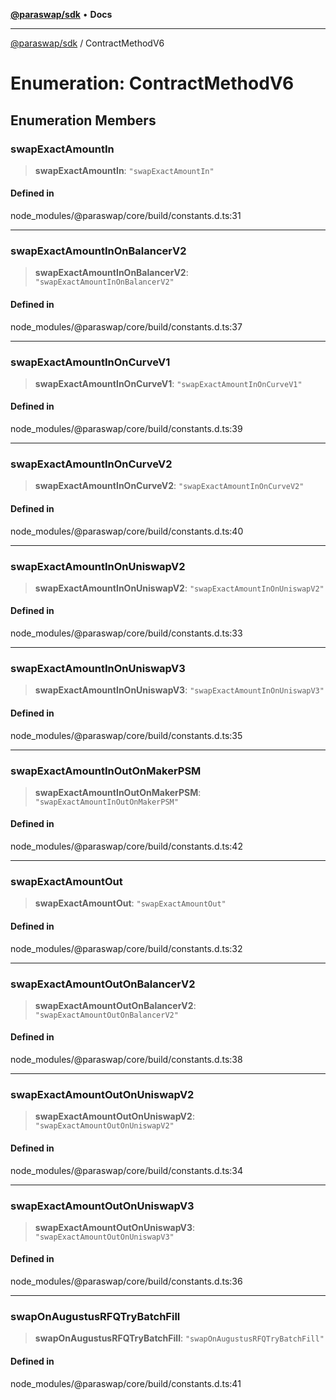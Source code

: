 [**@paraswap/sdk**](../README.md) • **Docs**

***

[@paraswap/sdk](../globals.md) / ContractMethodV6

# Enumeration: ContractMethodV6

## Enumeration Members

### swapExactAmountIn

> **swapExactAmountIn**: `"swapExactAmountIn"`

#### Defined in

node\_modules/@paraswap/core/build/constants.d.ts:31

***

### swapExactAmountInOnBalancerV2

> **swapExactAmountInOnBalancerV2**: `"swapExactAmountInOnBalancerV2"`

#### Defined in

node\_modules/@paraswap/core/build/constants.d.ts:37

***

### swapExactAmountInOnCurveV1

> **swapExactAmountInOnCurveV1**: `"swapExactAmountInOnCurveV1"`

#### Defined in

node\_modules/@paraswap/core/build/constants.d.ts:39

***

### swapExactAmountInOnCurveV2

> **swapExactAmountInOnCurveV2**: `"swapExactAmountInOnCurveV2"`

#### Defined in

node\_modules/@paraswap/core/build/constants.d.ts:40

***

### swapExactAmountInOnUniswapV2

> **swapExactAmountInOnUniswapV2**: `"swapExactAmountInOnUniswapV2"`

#### Defined in

node\_modules/@paraswap/core/build/constants.d.ts:33

***

### swapExactAmountInOnUniswapV3

> **swapExactAmountInOnUniswapV3**: `"swapExactAmountInOnUniswapV3"`

#### Defined in

node\_modules/@paraswap/core/build/constants.d.ts:35

***

### swapExactAmountInOutOnMakerPSM

> **swapExactAmountInOutOnMakerPSM**: `"swapExactAmountInOutOnMakerPSM"`

#### Defined in

node\_modules/@paraswap/core/build/constants.d.ts:42

***

### swapExactAmountOut

> **swapExactAmountOut**: `"swapExactAmountOut"`

#### Defined in

node\_modules/@paraswap/core/build/constants.d.ts:32

***

### swapExactAmountOutOnBalancerV2

> **swapExactAmountOutOnBalancerV2**: `"swapExactAmountOutOnBalancerV2"`

#### Defined in

node\_modules/@paraswap/core/build/constants.d.ts:38

***

### swapExactAmountOutOnUniswapV2

> **swapExactAmountOutOnUniswapV2**: `"swapExactAmountOutOnUniswapV2"`

#### Defined in

node\_modules/@paraswap/core/build/constants.d.ts:34

***

### swapExactAmountOutOnUniswapV3

> **swapExactAmountOutOnUniswapV3**: `"swapExactAmountOutOnUniswapV3"`

#### Defined in

node\_modules/@paraswap/core/build/constants.d.ts:36

***

### swapOnAugustusRFQTryBatchFill

> **swapOnAugustusRFQTryBatchFill**: `"swapOnAugustusRFQTryBatchFill"`

#### Defined in

node\_modules/@paraswap/core/build/constants.d.ts:41
